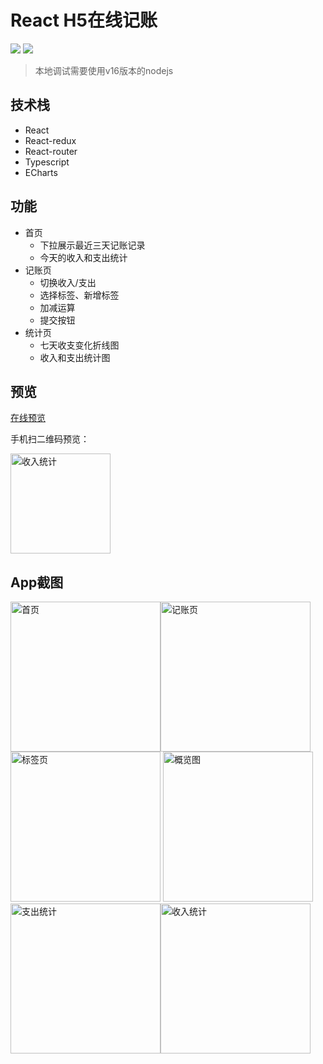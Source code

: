 # React H5在线记账
![](https://img.shields.io/badge/license-MIT-brightgreen)
![](https://img.shields.io/badge/npm-17.0.1-brightgreen)
> 本地调试需要使用v16版本的nodejs
## 技术栈
- React
- React-redux
- React-router
- Typescript
- ECharts

## 功能
- 首页
  - 下拉展示最近三天记账记录
  - 今天的收入和支出统计
- 记账页
  - 切换收入/支出
  - 选择标签、新增标签
  - 加减运算
  - 提交按钮
- 统计页
  - 七天收支变化折线图
  - 收入和支出统计图

## 预览
[在线预览](https://jenvyxu.github.io/save-my-money/build/index.html)

手机扫二维码预览：

<img src="https://github.com/jenvyxu/save-my-money/blob/master/readme/link.png" alt="收入统计" width="160">

## App截图
<img src="https://github.com/jenvyxu/save-my-money/blob/master/readme/home.png" alt="首页" width="240"><img src="https://github.com/jenvyxu/save-my-money/blob/master/readme/money.png" alt="记账页" width="240"><img src="https://github.com/jenvyxu/save-my-money/blob/master/readme/tag.png" alt="标签页" width="240">
<img src="https://github.com/jenvyxu/save-my-money/blob/master/readme/overview.png" alt="概览图" width="240"><img src="https://github.com/jenvyxu/save-my-money/blob/master/readme/cost.png" alt="支出统计" width="240"><img src="https://github.com/jenvyxu/save-my-money/blob/master/readme/income.png" alt="收入统计" width="240">

